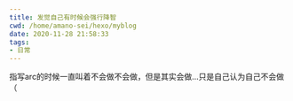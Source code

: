 ```yaml
---
title: 发觉自己有时候会强行降智
cwd: /home/amano-sei/hexo/myblog
date: 2020-11-28 21:58:33
tags:
- 日常
---
```


指写arc的时候一直叫着不会做不会做，但是其实会做...只是自己认为自己不会做（

